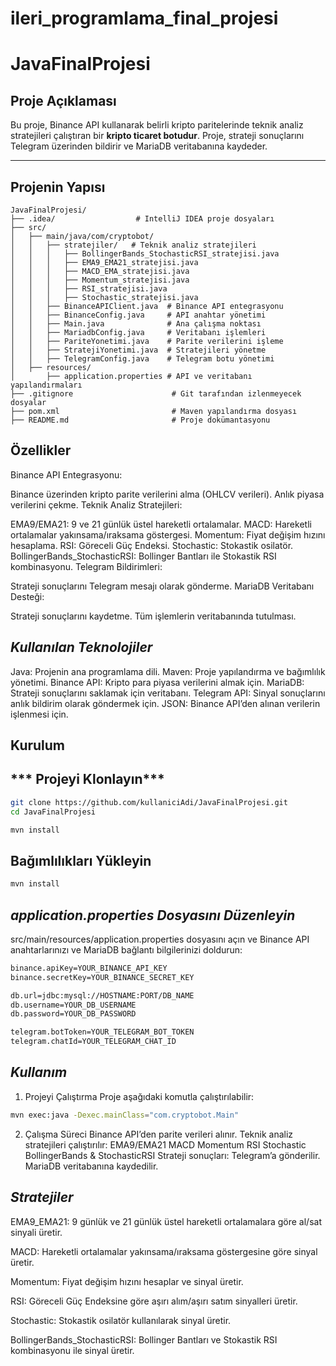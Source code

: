 # ileri_programlama_final_projesi
# JavaFinalProjesi

## **Proje Açıklaması**
Bu proje, Binance API kullanarak belirli kripto paritelerinde teknik analiz stratejileri çalıştıran bir **kripto ticaret botudur**. 
Proje, strateji sonuçlarını Telegram üzerinden bildirir ve MariaDB veritabanına kaydeder.

---

## **Projenin Yapısı**

```plaintext
JavaFinalProjesi/
├── .idea/                  # IntelliJ IDEA proje dosyaları
├── src/
│   ├── main/java/com/cryptobot/
│   │   ├── stratejiler/   # Teknik analiz stratejileri
│   │   │   ├── BollingerBands_StochasticRSI_stratejisi.java
│   │   │   ├── EMA9_EMA21_stratejisi.java
│   │   │   ├── MACD_EMA_stratejisi.java
│   │   │   ├── Momentum_stratejisi.java
│   │   │   ├── RSI_stratejisi.java
│   │   │   ├── Stochastic_stratejisi.java
│   │   ├── BinanceAPIClient.java  # Binance API entegrasyonu
│   │   ├── BinanceConfig.java     # API anahtar yönetimi
│   │   ├── Main.java              # Ana çalışma noktası
│   │   ├── MariadbConfig.java     # Veritabanı işlemleri
│   │   ├── PariteYonetimi.java    # Parite verilerini işleme
│   │   ├── StratejiYonetimi.java  # Stratejileri yönetme
│   │   ├── TelegramConfig.java    # Telegram botu yönetimi
│   ├── resources/
│       ├── application.properties # API ve veritabanı yapılandırmaları
├── .gitignore                      # Git tarafından izlenmeyecek dosyalar
├── pom.xml                         # Maven yapılandırma dosyası
├── README.md                       # Proje dokümantasyonu
```


## **Özellikler**
Binance API Entegrasyonu:

Binance üzerinden kripto parite verilerini alma (OHLCV verileri).
Anlık piyasa verilerini çekme.
Teknik Analiz Stratejileri:

EMA9/EMA21: 9 ve 21 günlük üstel hareketli ortalamalar.
MACD: Hareketli ortalamalar yakınsama/ıraksama göstergesi.
Momentum: Fiyat değişim hızını hesaplama.
RSI: Göreceli Güç Endeksi.
Stochastic: Stokastik osilatör.
BollingerBands_StochasticRSI: Bollinger Bantları ile Stokastik RSI kombinasyonu.
Telegram Bildirimleri:

Strateji sonuçlarını Telegram mesajı olarak gönderme.
MariaDB Veritabanı Desteği:

Strateji sonuçlarını kaydetme.
Tüm işlemlerin veritabanında tutulması.





## ***Kullanılan Teknolojiler***
Java: Projenin ana programlama dili.
Maven: Proje yapılandırma ve bağımlılık yönetimi.
Binance API: Kripto para piyasa verilerini almak için.
MariaDB: Strateji sonuçlarını saklamak için veritabanı.
Telegram API: Sinyal sonuçlarını anlık bildirim olarak göndermek için.
JSON: Binance API’den alınan verilerin işlenmesi için.




## **Kurulum**

## *** Projeyi Klonlayın***
```bash
git clone https://github.com/kullaniciAdi/JavaFinalProjesi.git
cd JavaFinalProjesi

mvn install
```    


## **Bağımlılıkları Yükleyin**
```bash
mvn install
```


## ***application.properties Dosyasını Düzenleyin***

src/main/resources/application.properties dosyasını açın ve Binance API anahtarlarınızı ve MariaDB bağlantı bilgilerinizi doldurun:

```bash
binance.apiKey=YOUR_BINANCE_API_KEY
binance.secretKey=YOUR_BINANCE_SECRET_KEY

db.url=jdbc:mysql://HOSTNAME:PORT/DB_NAME
db.username=YOUR_DB_USERNAME
db.password=YOUR_DB_PASSWORD

telegram.botToken=YOUR_TELEGRAM_BOT_TOKEN
telegram.chatId=YOUR_TELEGRAM_CHAT_ID
```

## ***Kullanım***

1. Projeyi Çalıştırma
Proje aşağıdaki komutla çalıştırılabilir:
```bash
mvn exec:java -Dexec.mainClass="com.cryptobot.Main"
```

2. Çalışma Süreci
  Binance API’den parite verileri alınır.
  Teknik analiz stratejileri çalıştırılır:
    EMA9/EMA21
    MACD
    Momentum
    RSI
    Stochastic
    BollingerBands & StochasticRSI
    Strateji sonuçları:
    Telegram’a gönderilir.
    MariaDB veritabanına kaydedilir.


## ***Stratejiler***

EMA9_EMA21: 9 günlük ve 21 günlük üstel hareketli ortalamalara göre al/sat sinyali üretir.

MACD: Hareketli ortalamalar yakınsama/ıraksama göstergesine göre sinyal üretir.

Momentum: Fiyat değişim hızını hesaplar ve sinyal üretir.

RSI: Göreceli Güç Endeksine göre aşırı alım/aşırı satım sinyalleri üretir.

Stochastic: Stokastik osilatör kullanılarak sinyal üretir.

BollingerBands_StochasticRSI: Bollinger Bantları ve Stokastik RSI kombinasyonu ile sinyal üretir.






